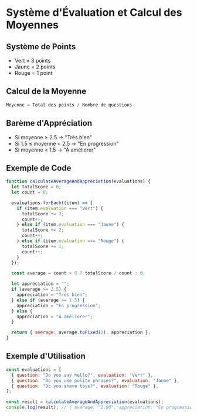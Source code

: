 # Système d'Évaluation et Calcul des Moyennes

## Système de Points
- Vert = 3 points
- Jaune = 2 points
- Rouge = 1 point

## Calcul de la Moyenne
```javascript
Moyenne = Total des points / Nombre de questions
```

## Barème d'Appréciation
- Si moyenne ≥ 2.5 → "Très bien"
- Si 1.5 ≤ moyenne < 2.5 → "En progression"
- Si moyenne < 1.5 → "À améliorer"

## Exemple de Code
```javascript
function calculateAverageAndAppreciation(evaluations) {
  let totalScore = 0;
  let count = 0;

  evaluations.forEach((item) => {
    if (item.evaluation === "Vert") {
      totalScore += 3;
      count++;
    } else if (item.evaluation === "Jaune") {
      totalScore += 2;
      count++;
    } else if (item.evaluation === "Rouge") {
      totalScore += 1;
      count++;
    }
  });

  const average = count > 0 ? totalScore / count : 0;

  let appreciation = "";
  if (average >= 2.5) {
    appreciation = "Très bien";
  } else if (average >= 1.5) {
    appreciation = "En progression";
  } else {
    appreciation = "À améliorer";
  }

  return { average: average.toFixed(2), appreciation };
}
```

## Exemple d'Utilisation
```javascript
const evaluations = [
  { question: "Do you say hello?", evaluation: "Vert" },
  { question: "Do you use polite phrases?", evaluation: "Jaune" },
  { question: "Do you share toys?", evaluation: "Rouge" },
];

const result = calculateAverageAndAppreciation(evaluations);
console.log(result); // { average: "2.00", appreciation: "En progression" }
```
